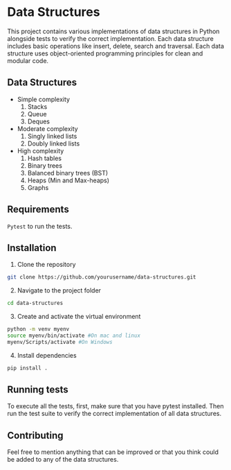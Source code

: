 # Data Structures

This project contains various implementations of data structures in Python alongside tests to verify the correct implementation. Each data structure includes basic operations like insert, delete, search and traversal. Each data structure uses object-oriented programming principles for clean and modular code. 

## Data Structures
- Simple complexity
  1. Stacks
  2. Queue
  3. Deques
- Moderate complexity
  1. Singly linked lists
  2. Doubly linked lists
- High complexity
  1. Hash tables
  2. Binary trees
  3. Balanced binary trees (BST)
  4. Heaps (Min and Max-heaps)
  5. Graphs

## Requirements
`Pytest` to run the tests.

## Installation
1. Clone the repository
```zsh
git clone https://github.com/yourusername/data-structures.git
```

2. Navigate to the project folder
```zsh
cd data-structures
```

3. Create and activate the virtual environment
```zsh
python -m venv myenv
source myenv/bin/activate #On mac and linux
myenv/Scripts/activate #On Windows
```

4. Install dependencies 
```zsh
pip install .
```

## Running tests

To execute all the tests, first, make sure that you have pytest installed. Then run the test suite to verify the correct implementation of all data structures. 

## Contributing

Feel free to mention anything that can be improved or that you think could be added to any of the data structures. 